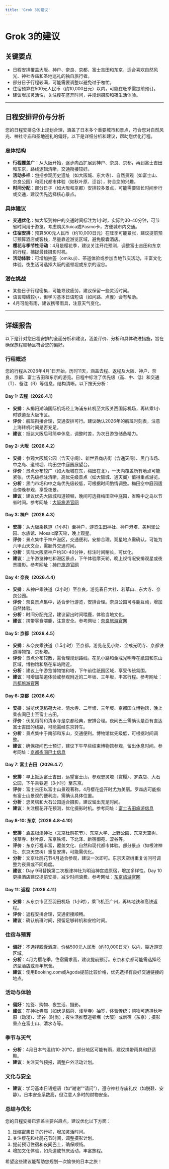 ```yaml
---
title: 'Grok 3的建议'
---
```


# Grok 3的建议

## 关键要点
- 日程安排覆盖大阪、神户、奈良、京都、富士吉田和东京，适合喜欢自然风光、神社寺庙和圣地巡礼的独自旅行者。
- 部分日子行程较满，可能需要调整以避免过于匆忙。
- 住宿预算在500元人民币（约10,000日元）以内，可能在旺季需提前预订。
- 建议增加灵活性，关注樱花盛开时间，并规划摄影和夜生活体验。

---

## 日程安排评价与分析
您的日程安排总体上规划合理，涵盖了日本多个重要城市和景点，符合您对自然风光、神社寺庙和圣地巡礼的偏好。以下是详细分析和建议，帮助您优化行程。

### 总体结构
- **行程覆盖广**：从大阪开始，逐步向西扩展到神户、奈良、京都，再到富士吉田和东京，路线逻辑清晰，交通衔接较好。
- **活动多样**：包括参观历史遗址（如大阪城、东大寺）、自然景观（如富士山、奈良公园）和现代都市体验（如秋叶原、涩谷），符合您的兴趣。
- **时间分配**：部分日子（如大阪和京都）安排较多景点，可能需要较长时间步行或交通，建议优先选择核心景点。

### 具体建议
- **交通优化**：如大阪到神户的交通时间标注为1小时，实际约30-40分钟，可节省时间用于游览。考虑购买Suica或Pasmo卡，方便城市内交通。
- **住宿安排**：预算500元人民币（约10,000日元）在旺季可能紧张，建议提前预订预算酒店或客栈，尽量靠近游览区域，避免胶囊酒店。
- **樱花与季节性活动**：4月是樱花季，建议关注开花预测，调整富士吉田和东京的行程，捕捉最佳摄影时机。
- **活动体验**：可增加抽签（omikuji）、茶道体验或参加当地节庆活动，丰富文化体验。夜生活可选择大阪的道顿堀或东京的涩谷。

### 潜在挑战
- 某些日子行程密集，可能导致疲劳，建议保留一些灵活时间。
- 语言障碍较小，但学习基本日语短语（如问路、点餐）会有帮助。
- 4月可能有雨，建议携带雨具，注意天气变化。

---

## 详细报告
以下是针对您日程安排的全面分析和建议，涵盖评价、分析和具体改进措施，旨在确保旅程顺畅且符合您的偏好。

### 行程概述
您的行程从2026年4月1日开始，历时11天，涵盖去程、返程及大阪、神户、奈良、京都、富士吉田和东京的游览。日程中标注了优先级（高、中、低）和交通（T）、备注（R）等信息，结构清晰。以下按天分析：

#### Day 1: 去程（2026.4.1）
- **安排**：从揭阳潮汕国际机场经上海浦东转机至大阪关西国际机场，再转乘1小时铁道至大阪市区。
- **评价**：航班衔接合理，交通安排可行。建议确认2026年的航班时刻表，注意上海转机时间是否充足。
- **建议**：抵达大阪后可简单休息，调整时差，为次日游览储备精力。

#### Day 2: 大阪（2026.4.2）
- **安排**：参观大阪城公园（含天守阁）、新世界商店街（含通天阁）、黑门市场、中之岛、道顿堀、梅田空中庭园展望台。
- **评价**：景点分布较广（如大阪城在东，梅田在北），一天内覆盖所有地点可能紧张。优先级标注清晰，高优先级景点（如大阪城、通天阁）值得重点游览。
- **分析**：黑门市场和中之岛优先级较低，可根据时间酌情调整。梅田空中庭园适合傍晚参观，享受夜景。
- **建议**：建议优先大阪城和道顿堀，晚间可选择梅田空中庭园，省略中之岛以节省时间。参考网址：[大阪旅游官网](https://osaka-info.jp/en/)

#### Day 3: 神户（2026.4.3）
- **安排**：从大阪乘铁道（1小时）至神户，游览生田神社、神户港塔、美利坚公园、水族馆、Mosaic摩天轮，晚上观星。
- **评价**：景点集中于神户港区，交通便利，安排合理。观星地点需确认，可能为六甲山天文台，需额外交通时间。
- **分析**：实际大阪至神户约30-40分钟，标注时间稍长，可优化。
- **建议**：上午游览神社和港区景点，下午体验摩天轮，晚上视情况安排观星或夜景摄影。参考网址：[神户旅游官网](https://www.feel-kobe.jp/en/)

#### Day 4: 奈良（2026.4.4）
- **安排**：从神户乘铁道（2小时）至奈良，游览春日大社、若草山、东大寺、奈良公园。
- **评价**：奈良景点集中，适合步行游览，安排合理。奈良公园可与鹿互动，增加自然体验。
- **分析**：时间分配充足，建议留出时间喂鹿，体验当地文化。
- **建议**：携带零食喂鹿，注意安全。参考网址：[奈良旅游官网](https://www.visitnara.jp/)

#### Day 5: 京都（2026.4.5）
- **安排**：从奈良乘铁道（1.5小时）至京都，游览花见小路、金戒光明寺、京都铁道博物馆、京都塔。
- **评价**：景点分布较散，需合理规划路线。花见小路和金戒光明寺在祇园和东山区域，博物馆和塔在车站附近。
- **分析**：建议上午游览博物馆和塔，下午前往祇园区域，享受传统氛围。
- **建议**：可增加茶道体验或参观附近的二年坂、三年坂，丰富行程。参考网址：[京都旅游官网](https://kyoto.travel/en)

#### Day 6: 京都（2026.4.6）
- **安排**：游览伏见稻荷大社、清水寺、二年坂、三年坂、京都国立博物馆，晚上乘夜间巴士至富士吉田。
- **评价**：伏见稻荷和清水寺是京都经典，安排合理。夜间巴士需确认是否有直达富士吉田的线路，可能需经东京转车。
- **分析**：景点集中于南部和东山，交通便利。博物馆优先级低，可根据时间调整。
- **建议**：确保夜间巴士预订，建议下午早些结束博物馆参观，留出休息时间。参考网址：[京都夜间巴士信息](https://www.highwaybus.com/)

#### Day 7: 富士吉田（2026.4.7）
- **安排**：早上抵达富士吉田，远望富士山，参观忠灵塔（赏樱）、罗森店、大石公园，下午乘铁道（3小时）至东京。
- **评价**：富士吉田以富士山景观著称，4月樱花盛开时尤为美丽。罗森店可能指有富士山景观的便利店，需确认具体位置。
- **分析**：忠灵塔和大石公园适合摄影，建议留出充足时间。
- **建议**：关注樱花开花预测，优化摄影时机。参考网址：[富士吉田旅游信息](https://www.city.fujiyoshida.yamanashi.jp/en/)

#### Day 8-10: 东京（2026.4.8-4.10）
- **安排**：涵盖根津神社（文京杜鹃花节）、东京大学、上野公园、东京天空树、浅草寺、秋叶原、东京铁塔、下北泽、新宿御苑、涩谷等。
- **评价**：东京行程丰富，覆盖文化、自然和现代都市体验。部分景点（如根津神社、东京天空树）重复安排，可能需优化。
- **分析**：文京杜鹃花节4月适合参观，建议一次即可。东京天空树重复访问可调整为夜景或不同角度。
- **建议**：Day 9可替换第二次根津神社为明治神宫或原宿，增加多样性。Day 10更换酒店建议提前安排，减少时间浪费。参考网址：[东京旅游官网](https://www.gotokyo.org/en/)

#### Day 11: 返程（2026.4.11）
- **安排**：从东京市区至羽田机场（1小时），乘飞机至广州，再转地铁和高铁返程。
- **评价**：返程安排合理，交通衔接顺畅。
- **建议**：确认航班时间，预留足够转机和安检时间。

### 住宿与预算
- **偏好**：不选择胶囊酒店，价格500元人民币（约10,000日元）以内，靠近游览区域。
- **分析**：4月为樱花季，住宿需求高，建议提前预订。东京和京都可能需选择经济型酒店或青年旅舍。
- **建议**：使用Booking.com或Agoda提前比较价格，优先选择有良好交通链接的地点。

### 活动与体验
- **偏好**：抽签、购物、夜生活、摄影。
- **建议**：在神社寺庙（如伏见稻荷、浅草寺）抽签，体验传统；购物可选择秋叶原（动漫）、涩谷（时尚）；夜生活推荐道顿堀（大阪）或新宿（东京）；摄影重点在富士山、清水寺等。

### 季节与天气
- **分析**：4月日本气温约10-20°C，部分地区可能有雨，建议携带雨具和舒适鞋。
- **建议**：关注天气预报，调整户外活动计划。

### 文化与安全
- **建议**：学习基本日语短语（如“谢谢”“请问”），遵守神社寺庙礼仪（如脱鞋、安静）。日本安全系数高，但注意人多时的财物安全。

### 总结与优化
您的日程安排已涵盖主要兴趣点，建议优化以下方面：
1. 压缩密集日子的行程，增加灵活时间。
2. 关注樱花和杜鹃花节时间，调整摄影计划。
3. 提前预订住宿和夜间巴士，确保顺畅。
4. 增加文化体验，如茶道或节庆活动，丰富旅程。

希望这些建议能帮助您规划一次愉快的日本之旅！